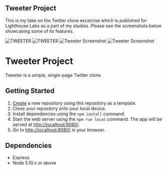 ## Tweeter Project

This is my take on the Twitter clone excercise which is published for Lighthouse Labs as a part of my studies.
Please see the screenshots below showcasing some of its features.

![TWEETER](https://user-images.githubusercontent.com/112909357/212519722-8028b4e3-9f5b-40e1-a29b-d47b2de0fa1a.jpeg)
![TWEETER](https://user-images.githubusercontent.com/112909357/212519800-67581f67-4441-45bf-a1c9-19eef565b48c.jpeg)
![Tweeter Screenshot](https://user-images.githubusercontent.com/112909357/212519727-636aa289-a323-47ab-8115-800343abfbb3.jpeg)
![Tweeter Screenshot](https://user-images.githubusercontent.com/112909357/212519729-8fcd76f7-ded1-48f5-a2b8-268d81234331.jpeg)

# Tweeter Project

Tweeter is a simple, single-page Twitter clone.

## Getting Started

1. [Create](https://docs.github.com/en/repositories/creating-and-managing-repositories/creating-a-repository-from-a-template) a new repository using this repository as a template.
2. Clone your repository onto your local device.
3. Install dependencies using the `npm install` command.
3. Start the web server using the `npm run local` command. The app will be served at <http://localhost:8080/>.
4. Go to <http://localhost:8080/> in your browser.

## Dependencies

- Express
- Node 5.10.x or above
